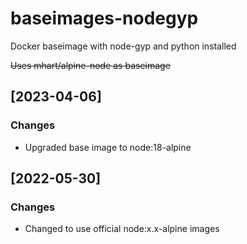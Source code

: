 # baseimages-nodegyp
Docker baseimage with node-gyp and python installed

~~Uses mhart/alpine-node as baseimage~~

## [2023-04-06]

### Changes
- Upgraded base image to node:18-alpine

## [2022-05-30]

### Changes
- Changed to use official node:x.x-alpine images

